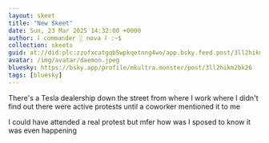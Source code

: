 ```yaml
---
layout: skeet
title: "New Skeet"
date: Sun, 23 Mar 2025 14:32:00 +0000
author: ⸸ commander ░ nova ⸸ :~$
collection: skeets
guid: at://did:plc:zzofxcatgqb5wpkqetnng4wo/app.bsky.feed.post/3ll2hikm2bk26
avatar: /img/avatar/daemon.jpeg
bluesky: https://bsky.app/profile/mkultra.monster/post/3ll2hikm2bk26
tags: [bluesky]
---
```


There's a Tesla dealership down the street from where I work where I didn't find out there were active protests until a coworker mentioned it to me

I could have attended a real protest but mfer how was I sposed to know it was even happening
